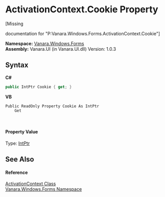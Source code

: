 # ActivationContext.Cookie Property 
 

\[Missing <summary> documentation for "P:Vanara.Windows.Forms.ActivationContext.Cookie"\]

**Namespace:**&nbsp;<a href="c580cf52-4028-70db-28d0-f9b1abc03861">Vanara.Windows.Forms</a><br />**Assembly:**&nbsp;Vanara.UI (in Vanara.UI.dll) Version: 1.0.3

## Syntax

**C#**<br />
``` C#
public IntPtr Cookie { get; }
```

**VB**<br />
``` VB
Public ReadOnly Property Cookie As IntPtr
	Get
```

<br />

#### Property Value
Type: <a href="http://msdn2.microsoft.com/en-us/library/5he14kz8" target="_blank">IntPtr</a>

## See Also


#### Reference
<a href="784f8933-e406-a945-ea30-c365bdd91dd9">ActivationContext Class</a><br /><a href="c580cf52-4028-70db-28d0-f9b1abc03861">Vanara.Windows.Forms Namespace</a><br />
